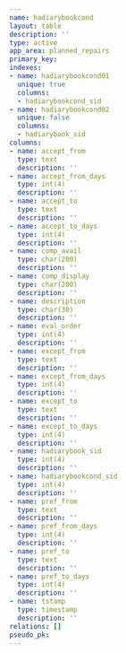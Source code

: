 ```yaml
---
name: hadiarybookcond
layout: table
description: ''
type: active
app_area: planned_repairs
primary_key: 
indexes:
- name: hadiarybookcond01
  unique: true
  columns:
  - hadiarybookcond_sid
- name: hadiarybookcond02
  unique: false
  columns:
  - hadiarybook_sid
columns:
- name: accept_from
  type: text
  description: ''
- name: accept_from_days
  type: int(4)
  description: ''
- name: accept_to
  type: text
  description: ''
- name: accept_to_days
  type: int(4)
  description: ''
- name: comp_avail
  type: char(200)
  description: ''
- name: comp_display
  type: char(200)
  description: ''
- name: description
  type: char(30)
  description: ''
- name: eval_order
  type: int(4)
  description: ''
- name: except_from
  type: text
  description: ''
- name: except_from_days
  type: int(4)
  description: ''
- name: except_to
  type: text
  description: ''
- name: except_to_days
  type: int(4)
  description: ''
- name: hadiarybook_sid
  type: int(4)
  description: ''
- name: hadiarybookcond_sid
  type: int(4)
  description: ''
- name: pref_from
  type: text
  description: ''
- name: pref_from_days
  type: int(4)
  description: ''
- name: pref_to
  type: text
  description: ''
- name: pref_to_days
  type: int(4)
  description: ''
- name: tstamp
  type: timestamp
  description: ''
relations: []
pseudo_pk: 
---
```


